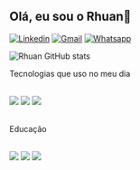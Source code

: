 ## Olá, eu sou o Rhuan👋

[![Linkedin]( https://img.shields.io/badge/LinkedIn-0077B5?style=for-the-badge&logo=linkedin&logoColor=white)](https://www.linkedin.com/in/rhuan-santos-42b6a9205/)
[![Gmail]( https://img.shields.io/badge/Gmail-D14836?style=for-the-badge&logo=gmail&logoColor=white)](mailto:rhuanlucas397@gmail.com?subject=Github&body=ol%C3%A1) 
[![Whatsapp](https://img.shields.io/badge/WhatsApp-25D366?style=for-the-badge&logo=whatsapp&logoColor=white)](
https://wa.me/+5511945785252?text=Ol%C3%A1%20Rhuan,%20estou%20entrando%20em%20contato%20atrav%C3%A9s%20do%20Github)

![Rhuan GitHub stats](https://github-readme-stats.vercel.app/api?username=Rhu4nS&show_icons=true&theme=dracula)

Tecnologias que uso no meu dia
<div Style="display: inline_block"><br/>
<img align="center alt="html5" src="https://img.shields.io/badge/Python-3776AB?style=for-the-badge&logo=python&logoColor=white"/>
<img align="center alt="html5" src="https://img.shields.io/badge/Microsoft-666666?style=for-the-badge&logo=microsoft&logoColor=white"/>
<img align="center alt="html5" src="https://img.shields.io/badge/Windows-0078D6?style=for-the-badge&logo=windows&logoColor=white"/>   
</div><br/>

Educação

<div Style="display: inline_block"><br/>
<img align="center alt="html5" src="https://img.shields.io/badge/Udemy-EC5252?style=for-the-badge&logo=Udemy&logoColor=white"/>
<img align="center alt="html5" src="https://img.shields.io/badge/Duolingo-58CC02?style=for-the-badge&logo=Duolingo&logoColor=white"/>
<img align="center alt="html5" src="https://img.shields.io/badge/Khan%20Academy-14BF96?style=for-the-badge&logo=Khan%20Academy&logoColor=white"/>
</div><br/>
